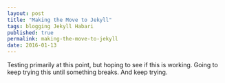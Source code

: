 ```yaml
---
layout: post
title: "Making the Move to Jekyll"
tags: blogging Jekyll Habari
published: true
permalink: making-the-move-to-jekyll
date: 2016-01-13
---
```


Testing primarily at this point, but hoping to see if this is working. Going to keep trying this until something breaks.  And keep trying.
